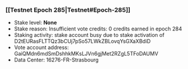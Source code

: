 ### [[Testnet Epoch 285|Testnet#Epoch-285]]
* Stake level: **None**
* Stake reason: Insufficient vote credits: 0 credits earned in epoch 284
* Staking activity: stake account busy due to stake activation of D2tEURasFLTTQz3bCUj7pSo57LWkZBLovqYsGXaXBdiD
* Vote account address: GaiQMdn6mdSmDshhkMKsLJVn6gjMet2RZgL5TFoDAUMV
* Data Center: 16276-FR-Strasbourg